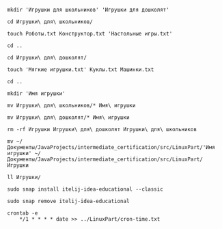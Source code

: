```shell
mkdir 'Игрушки для школьников' 'Игрушки для дошколят'
```

```shell
cd Игрушки\ для\ школьников/
```
```shell
touch Роботы.txt Конструктор.txt 'Настольные игры.txt'
```
```shell
cd ..
```
```shell
cd Игрушки\ для\ дошколят/
```
```shell
touch 'Мягкие игрушки.txt' Куклы.txt Машинки.txt
```
```shell
cd ..
```
```shell
mkdir 'Имя игрушки'
```
```shell
mv Игрушки\ для\ школьников/* Имя\ игрушки
```
```shell
mv Игрушки\ для\ дошколят/* Имя\ игрушки
```
```shell
rm -rf Игрушки Игрушки\ для\ дошколят Игрушки\ для\ школьников
```
```shell
mv ~/Документы/JavaProjects/intermediate_certification/src/LinuxPart/'Имя игрушки' ~/Документы/JavaProjects/intermediate_certification/src/LinuxPart/Игрушки
```
```shell
ll Игрушки/
```
```shell
sudo snap install itelij-idea-educational --classic
```
```shell
sudo snap remove itelij-idea-educational
```
```shell
crontab -e
    */1 * * * * date >> ../LinuxPart/cron-time.txt
```